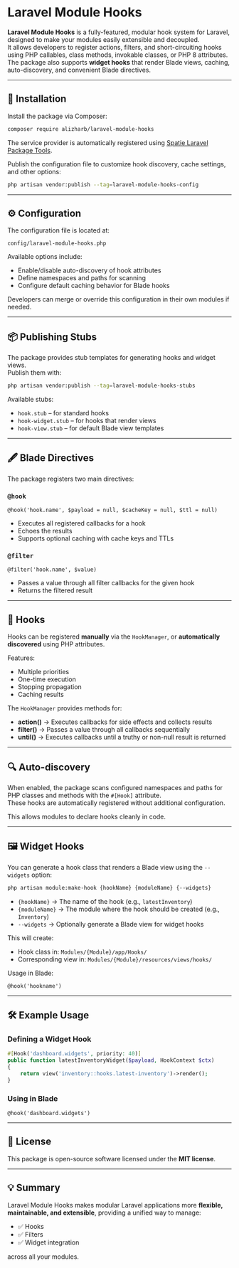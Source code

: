 # Laravel Module Hooks

**Laravel Module Hooks** is a fully-featured, modular hook system for Laravel, designed to make your modules easily extensible and decoupled.  
It allows developers to register actions, filters, and short-circuiting hooks using PHP callables, class methods, invokable classes, or PHP 8 attributes.  
The package also supports **widget hooks** that render Blade views, caching, auto-discovery, and convenient Blade directives.

---

## 🚀 Installation

Install the package via Composer:

```bash
composer require alizharb/laravel-module-hooks
```

The service provider is automatically registered using [Spatie Laravel Package Tools](https://github.com/spatie/laravel-package-tools).

Publish the configuration file to customize hook discovery, cache settings, and other options:

```bash
php artisan vendor:publish --tag=laravel-module-hooks-config
```

---

## ⚙️ Configuration

The configuration file is located at:

```
config/laravel-module-hooks.php
```

Available options include:

- Enable/disable auto-discovery of hook attributes
- Define namespaces and paths for scanning
- Configure default caching behavior for Blade hooks

Developers can merge or override this configuration in their own modules if needed.

---

## 📦 Publishing Stubs

The package provides stub templates for generating hooks and widget views.  
Publish them with:

```bash
php artisan vendor:publish --tag=laravel-module-hooks-stubs
```

Available stubs:

- `hook.stub` – for standard hooks
- `hook-widget.stub` – for hooks that render views
- `hook-view.stub` – for default Blade view templates

---

## 🖋️ Blade Directives

The package registers two main directives:

### `@hook`

```blade
@hook('hook.name', $payload = null, $cacheKey = null, $ttl = null)
```

- Executes all registered callbacks for a hook
- Echoes the results
- Supports optional caching with cache keys and TTLs

### `@filter`

```blade
@filter('hook.name', $value)
```

- Passes a value through all filter callbacks for the given hook
- Returns the filtered result

---

## 🧩 Hooks

Hooks can be registered **manually** via the `HookManager`, or **automatically discovered** using PHP attributes.

Features:

- Multiple priorities
- One-time execution
- Stopping propagation
- Caching results

The `HookManager` provides methods for:

- **action()** → Executes callbacks for side effects and collects results
- **filter()** → Passes a value through all callbacks sequentially
- **until()** → Executes callbacks until a truthy or non-null result is returned

---

## 🔍 Auto-discovery

When enabled, the package scans configured namespaces and paths for PHP classes and methods with the `#[Hook]` attribute.  
These hooks are automatically registered without additional configuration.

This allows modules to declare hooks cleanly in code.

---

## 🖼️ Widget Hooks

You can generate a hook class that renders a Blade view using the `--widgets` option:

```bash
php artisan module:make-hook {hookName} {moduleName} {--widgets}
```

- `{hookName}` → The name of the hook (e.g., `latestInventory`)
- `{moduleName}` → The module where the hook should be created (e.g., `Inventory`)
- `--widgets` → Optionally generate a Blade view for widget hooks

This will create:

- Hook class in: `Modules/{Module}/app/Hooks/`
- Corresponding view in: `Modules/{Module}/resources/views/hooks/`

Usage in Blade:

```blade
@hook('hookname')
```

---

## 🛠️ Example Usage

### Defining a Widget Hook

```php
#[Hook('dashboard.widgets', priority: 40)]
public function latestInventoryWidget($payload, HookContext $ctx)
{
    return view('inventory::hooks.latest-inventory')->render();
}
```

### Using in Blade

```blade
@hook('dashboard.widgets')
```

---

## 📜 License

This package is open-source software licensed under the **MIT license**.

---

## 💡 Summary

Laravel Module Hooks makes modular Laravel applications more **flexible, maintainable, and extensible**, providing a unified way to manage:

- ✅ Hooks
- ✅ Filters
- ✅ Widget integration

across all your modules.
